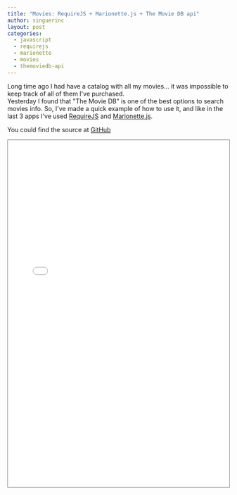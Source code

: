 ```yaml
---
title: "Movies: RequireJS + Marionette.js + The Movie DB api"
author: singuerinc
layout: post
categories:
  - javascript
  - requirejs
  - marionette
  - movies
  - themoviedb-api
---
```


Long time ago I had have a catalog with all my movies... it was impossible to keep track of all of them I've purchased.<br/>
Yesterday I found that "The Movie DB" is one of the best options to search movies info. So, I've made a quick example of how to use it, and like in the last 3 apps I've used <a href="http://requirejs.org" target="_blank">RequireJS</a> and <a href="http://marionettejs.com/">Marionette.js</a>.

You could find the source at <a href="https://github.com/singuerinc/blog/tree/master/lanyon/code/labs/require-marionette-movies" target="_blank">GitHub</a>

<iframe src="/code/labs/require-marionette-movies/index.html" style="border: 1px solid grey; width: 100%; height: 790px;"></iframe>

